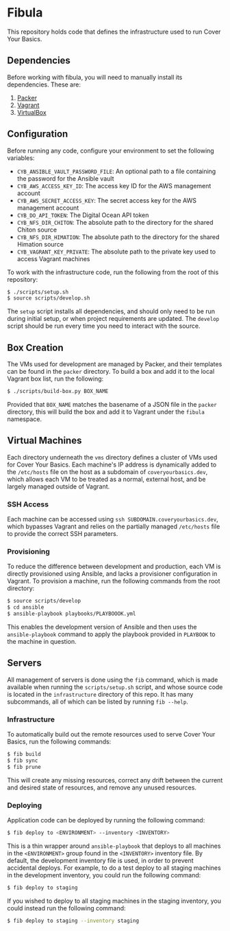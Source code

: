 # Fibula

This repository holds code that defines the infrastructure used to run Cover
Your Basics.

## Dependencies

Before working with fibula, you will need to manually install its dependencies.
These are:

1. [Packer](https://www.packer.io/downloads.html)
2. [Vagrant](https://www.vagrantup.com/downloads.html)
3. [VirtualBox](https://www.virtualbox.org/wiki/Downloads)

## Configuration

Before running any code, configure your environment to set the following
variables:

* `CYB_ANSIBLE_VAULT_PASSWORD_FILE`: An optional path to a file containing the password for the Ansible vault
* `CYB_AWS_ACCESS_KEY_ID`: The access key ID for the AWS management account
* `CYB_AWS_SECRET_ACCESS_KEY`: The secret access key for the AWS management account
* `CYB_DO_API_TOKEN`: The Digital Ocean API token
* `CYB_NFS_DIR_CHITON`: The absolute path to the directory for the shared Chiton source
* `CYB_NFS_DIR_HIMATION`: The absolute path to the directory for the shared Himation source
* `CYB_VAGRANT_KEY_PRIVATE`: The absolute path to the private key used to access Vagrant machines

To work with the infrastructure code, run the following from the root of this
repository:

```sh
$ ./scripts/setup.sh
$ source scripts/develop.sh
```

The `setup` script installs all dependencies, and should only need to be run
during initial setup, or when project requirements are updated.  The `develop`
script should be run every time you need to interact with the source.

## Box Creation

The VMs used for development are managed by Packer, and their templates can be
found in the `packer` directory.  To build a box and add it to the local Vagrant
box list, run the following:

```sh
$ ./scripts/build-box.py BOX_NAME
```

Provided that `BOX_NAME` matches the basename of a JSON file in the `packer`
directory, this will build the box and add it to Vagrant under the `fibula`
namespace.

## Virtual Machines

Each directory underneath the `vms` directory defines a cluster of VMs used for
Cover Your Basics.  Each machine's IP address is dynamically added to the
`/etc/hosts` file on the host as a subdomain of `coveryourbasics.dev`, which
allows each VM to be treated as a normal, external host, and be largely managed
outside of Vagrant.

### SSH Access

Each machine can be accessed using `ssh SUBDOMAIN.coveryourbasics.dev`, which
bypasses Vagrant and relies on the partially managed `/etc/hosts` file to
provide the correct SSH parameters.

### Provisioning

To reduce the difference between development and production, each VM is directly
provisioned using Ansible, and lacks a provisioner configuration in Vagrant.  To
provision a machine, run the following commands from the root directory:

```bash
$ source scripts/develop
$ cd ansible
$ ansible-playbook playbooks/PLAYBOOOK.yml
```

This enables the development version of Ansible and then uses the
`ansible-playbook` command to apply the playbook provided in `PLAYBOOK` to the
machine in question.

## Servers

All management of servers is done using the `fib` command, which is made
available when running the `scripts/setup.sh` script, and whose source code is
located in the `infrastructure` directory of this repo.  It has many
subcommands, all of which can be listed by running `fib --help`.

### Infrastructure

To automatically build out the remote resources used to serve Cover Your Basics,
run the following commands:

```bash
$ fib build
$ fib sync
$ fib prune
```

This will create any missing resources, correct any drift between the current
and desired state of resources, and remove any unused resources.

### Deploying

Application code can be deployed by running the following command:

```bash
$ fib deploy to <ENVIRONMENT> --inventory <INVENTORY>
```

This is a thin wrapper around `ansible-playbook` that deploys to all machines
in the `<ENVIRONMENT>` group found in the `<INVENTORY>` inventory file. By
default, the development inventory file is used, in order to prevent accidental
deploys.  For example, to do a test deploy to all staging machines in the
development inventory, you could run the following command:

```bash
$ fib deploy to staging
```

If you wished to deploy to all staging machines in the staging inventory, you
could instead run the following command:

```bash
$ fib deploy to staging --inventory staging
```

